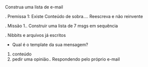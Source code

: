 Construa uma lista de e-mail

. Premissa 1: Existe Conteúdo de sobra.... Reescreva e não reinvente

. Missão 1.. Construir uma lista de 7 msgs em sequência

. Nibbits e arquivos já escritos

-  Qual é o template da sua mensagem? 
 1. conteúdo 
 2. pedir uma opinião.. Respondendo pelo próprio e-mail